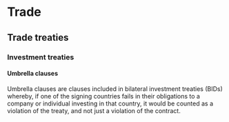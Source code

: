 # Trade

## Trade treaties

### Investment treaties

#### Umbrella clauses

Umbrella clauses are clauses included in bilateral investment treaties (BIDs) whereby, if one of the signing countries fails in their obligations to a company or individual investing in that country, it would be counted as a violation of the treaty, and not just a violation of the contract. 